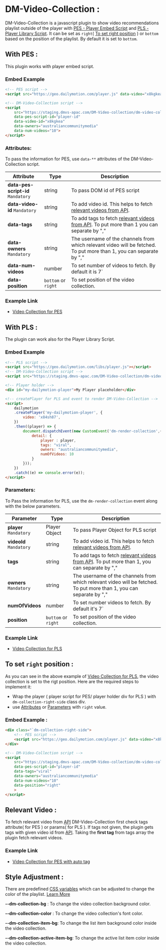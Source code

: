 # DM-Video-Collection :

DM-Video-Collection is a javascript plugin to show video recommendations playlist outside of the player with [PES - Player Embed Script](https://developers.dailymotion.com/player/#player-embed-script) and [PLS - Player Library Script](https://developers.dailymotion.com/player/#player-library-script).  It can be set as `right`( [To set right position](#to-set-right-position-) ) or `bottom` based on the position of the playlist. By default it is set to `bottom`.

## With PES :

This plugin works with player embed script.

### Embed Example

```html
<!-- PES script -->
<script src="https://geo.dailymotion.com/player.js" data-video="x8kgkea" id="player-id"></script>

<!-- DM-Video-Collection script -->
<script  
    src="https://staging.dmvs-apac.com/DM-Video-collection/dm-video-collection.js" 
    data-pes-script-id="player-id"
    data-video-id="x8kgkea"
    data-owners="australiancommunitymedia"
    data-num-videos="10">
</script>

```
### Attributes: 

To pass the information for PES, use `data-**` attributes of the DM-Video-Collection script.

| Attribute | Type | Description |
| --- | --- | --- |
| <b>data-pes-script-id</b> <br /> `Mandatory` | string | To pass DOM id of PES script |
| <b>data-video-id</b>  `Mandatory` <br />| string | To add video id. This helps to fetch [relevant videos from API](#relevant-video).|
| <b>data-tags</b> <br />| string | To add tags to fetch [relevant videos from API](#relevant-video). To put more than 1 you can separate by ","|
| <b>data-owners</b> <br /> `Mandatory` | string | The username of the channels from which relevant video will be fetched. To put more than 1, you can separate by ","|
| <b>data-num-videos</b>| number | To set number of videos to fetch. By default it is 7`|
| <b>data-position</b>| `bottom` or `right` | To set position of the video collection.|

### Example Link
- [Video Collection for PES](https://staging.dmvs-apac.com/DM-Video-collection/lab/pes-demo.html)


## With PLS :

The plugin can work also for the Player Library Script.

### Embed Example

```html
<!-- PLS script -->
<script src="https://geo.dailymotion.com/libs/player.js"></script>
<!-- DM-Video-Collection script -->
<script src="https://staging.dmvs-apac.com/DM-Video-collection/dm-video-collection.js" ></script>

<!-- Player holder -->
<div id="my-dailymotion-player">My Player placeholder</div>

<!-- createPlayer for PLS and event to render DM-Video-Collection -->
<script>
    dailymotion
    .createPlayer('my-dailymotion-player', {
        video: 'x84sh87',
    })
    .then((player) => {
        document.dispatchEvent(new CustomEvent('dm-render-collection',{
            detail: {
                player : player,
                tags: "viral",
                owners: "australiancommunitymedia",
                numOfVideos: 10
            }
        }));
    })
    .catch((e) => console.error(e));
</script>

```
### Parameters: 

To Pass the information for PLS, use the `dm-render-collection` event along with the below parameters.

| Parameter | Type | Description |
| --- | --- | --- |
| <b>player</b> <br /> `Mandatory` | Player Object | To pass Player Object for PLS script |
| <b>videoId</b> <br /> `Mandatory` | string | To add video id. This helps to fetch [relevant videos from API](#relevant-video).|
| <b>tags</b> | string | To add tags to fetch [relevant videos from API](#relevant-video). To put more than 1, you can separate by ","|
| <b>owners</b> <br /> `Mandatory` | string | The username of the channels from which relevant video will be fetched. To put more than 1, you can separate by ","|
| <b>numOfVideos</b>| number | To set number videos to fetch. By default it's 7`|
| <b>position</b>| `buttom` or `right` | To set position of the video collection.|

### Example Link
- [Video Collection for PLS](https://staging.dmvs-apac.com/DM-Video-collection/lab/pls-demo.html)

## To set `right` position :

As you can see in the above example of [Video Collection for PLS](https://staging.dmvs-apac.com/DM-Video-collection/lab/pls-demo.html), the video collection is set to the rigt position. Here are the required steps to implement it:
- Wrap the player ( player script for PES/ player holder div for PLS ) with `dm-collection-right-side` class div.
- use [Attributes](#attributes) or [Parameters](#parameters) with `right` value.
    
### Embed Example : 
```html
<div class="`dm-collection-right-side">
    <!-- PES script -->
    <script src="https://geo.dailymotion.com/player.js" data-video="x8kgkea" id="player-id"></script>
</div>

<!-- DM-Video-Collection script -->
<script  
    src="https://staging.dmvs-apac.com/DM-Video-collection/dm-video-collection.js" 
    data-pes-script-id="player-id"
    data-tags="viral"
    data-owners="australiancommunitymedia"
    data-num-videos="10"
    data-position="right"
    >
</script>
```    

## Relevant Video :
To fetch relevant video from [API](https://developers.dailymotion.com/api/#video-filters) DM-Video-Collection first check tags attribute( for PES ) or params( for PLS ). If tags not given, the plugin gets tags with given video id from [API](https://developers.dailymotion.com/api/#video-fields). Taking the **first tag** from tags array the plugin fetch relevant videos.

### Example Link
- [Video Collection for PES with auto tag](https://staging.dmvs-apac.com/DM-Video-collection/lab/pes-demo-auto.html)

## Style Adjustment :

There are predefined [CSS variables](https://developer.mozilla.org/en-US/docs/Web/CSS/Using_CSS_custom_properties) which can be adjusted to change the color of the playlist. [Learn More](#embed-link)

**--dm-collection-bg** : To change the video collection background color.

**--dm-collection-color** : To change the video collection's font color.

**--dm-collection-item-bg**: To change the list item background color inside the video collection.

**--dm-collection-active-item-bg**: To change the active list item color inside the video collection.


